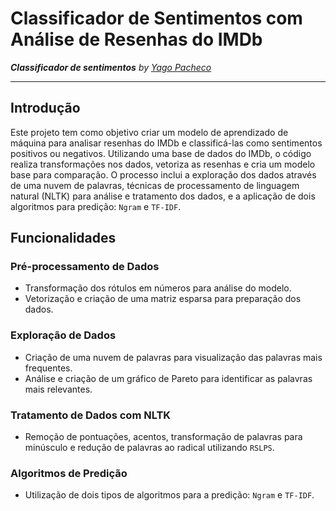 # Classificador de Sentimentos com Análise de Resenhas do IMDb

***Classificador de sentimentos***
*by [Yago Pacheco](https://www.linkedin.com/in/yago-pacheco-de-aquino-958881183/)*

---

## Introdução
Este projeto tem como objetivo criar um modelo de aprendizado de máquina para analisar resenhas do IMDb e classificá-las como sentimentos positivos ou negativos. Utilizando uma base de dados do IMDb, o código realiza transformações nos dados, vetoriza as resenhas e cria um modelo base para comparação. O processo inclui a exploração dos dados através de uma nuvem de palavras, técnicas de processamento de linguagem natural (NLTK) para análise e tratamento dos dados, e a aplicação de dois algoritmos para predição: `Ngram` e `TF-IDF`.

## Funcionalidades

### Pré-processamento de Dados
- Transformação dos rótulos em números para análise do modelo.
- Vetorização e criação de uma matriz esparsa para preparação dos dados.

### Exploração de Dados
- Criação de uma nuvem de palavras para visualização das palavras mais frequentes.
- Análise e criação de um gráfico de Pareto para identificar as palavras mais relevantes.

### Tratamento de Dados com NLTK
- Remoção de pontuações, acentos, transformação de palavras para minúsculo e redução de palavras ao radical utilizando `RSLPS`.

### Algoritmos de Predição
- Utilização de dois tipos de algoritmos para a predição: `Ngram` e `TF-IDF`.
